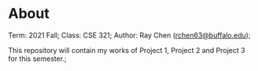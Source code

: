 # About
  Term: 2021 Fall;
  Class: CSE 321;
  Author: Ray Chen (rchen63@buffalo.edu);
  
  This repository will contain my works of Project 1, Project 2 and Project 3 for this semester.;
